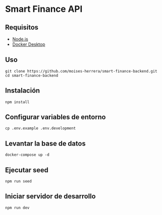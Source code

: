 # Smart Finance API

## Requisitos

- [Node.js](https://nodejs.org/en)
- [Docker Desktop](https://www.docker.com/products/docker-desktop/)

## Uso

```
git clone https://github.com/moises-herrera/smart-finance-backend.git
cd smart-finance-backend
```

## Instalación

```
npm install
```

## Configurar variables de entorno

```
cp .env.example .env.development
```

## Levantar la base de datos
```
docker-compose up -d
```

## Ejecutar seed

```
npm run seed
```

## Iniciar servidor de desarrollo

```
npm run dev
```
